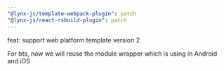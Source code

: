 ```yaml
---
"@lynx-js/template-webpack-plugin": patch
"@lynx-js/react-rsbuild-plugin": patch
---
```


feat: support web platform template version 2

For bts, now we will reuse the module wrapper which is using in Android and iOS
